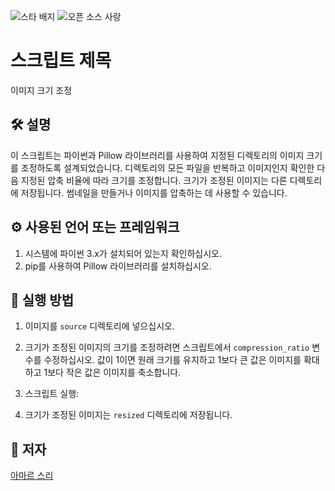 <!--이 부분을 삭제하지 마십시오-->
![스타 배지](https://img.shields.io/static/v1?label=%F0%9F%8C%9F&message=If%20Useful&style=style=flat&color=BC4E99)
![오픈 소스 사랑](https://badges.frapsoft.com/os/v1/open-source.svg?v=103)

# 스크립트 제목
이미지 크기 조정

## 🛠️ 설명
<!--아래 줄을 삭제하고 원하는 내용을 추가하십시오-->
이 스크립트는 파이썬과 Pillow 라이브러리를 사용하여 지정된 디렉토리의 이미지 크기를 조정하도록 설계되었습니다. 디렉토리의 모든 파일을 반복하고 이미지인지 확인한 다음 지정된 압축 비율에 따라 크기를 조정합니다. 크기가 조정된 이미지는 다른 디렉토리에 저장됩니다. 썸네일을 만들거나 이미지를 압축하는 데 사용할 수 있습니다.


## ⚙️ 사용된 언어 또는 프레임워크
1. 시스템에 파이썬 3.x가 설치되어 있는지 확인하십시오.
2. pip를 사용하여 Pillow 라이브러리를 설치하십시오.

## 🌟 실행 방법

1. 이미지를 `source` 디렉토리에 넣으십시오.
2. 크기가 조정된 이미지의 크기를 조정하려면 스크립트에서 `compression_ratio` 변수를 수정하십시오. 값이 1이면 원래 크기를 유지하고 1보다 큰 값은 이미지를 확대하고 1보다 작은 값은 이미지를 축소합니다.
3. 스크립트 실행:

4. 크기가 조정된 이미지는 `resized` 디렉토리에 저장됩니다.


## 🤖 저자
<!--아래 줄을 삭제하고 원하는 내용을 추가하십시오-->
[아마르 스리](https://github.com/amarsree)

